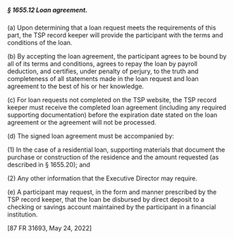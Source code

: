 ##### § 1655.12 Loan agreement. #####

(a) Upon determining that a loan request meets the requirements of this part, the TSP record keeper will provide the participant with the terms and conditions of the loan.

(b) By accepting the loan agreement, the participant agrees to be bound by all of its terms and conditions, agrees to repay the loan by payroll deduction, and certifies, under penalty of perjury, to the truth and completeness of all statements made in the loan request and loan agreement to the best of his or her knowledge.

(c) For loan requests not completed on the TSP website, the TSP record keeper must receive the completed loan agreement (including any required supporting documentation) before the expiration date stated on the loan agreement or the agreement will not be processed.

(d) The signed loan agreement must be accompanied by:

(1) In the case of a residential loan, supporting materials that document the purchase or construction of the residence and the amount requested (as described in § 1655.20); and

(2) Any other information that the Executive Director may require.

(e) A participant may request, in the form and manner prescribed by the TSP record keeper, that the loan be disbursed by direct deposit to a checking or savings account maintained by the participant in a financial institution.

[87 FR 31693, May 24, 2022]